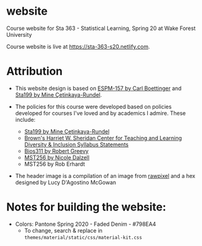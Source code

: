 # website
Course website for Sta 363 - Statistical Learning, Spring 20 at Wake Forest University

Course website is live at https://sta-363-s20.netlify.com.

# Attribution

- This website design is based on [ESPM-157 by Carl Boettinger](https://espm-157.carlboettiger.info/) and [Sta199 by Mine Çetinkaya-Rundel](http://www2.stat.duke.edu/courses/Spring18/Sta199/).

- The policies for this course were developed based on policies developed for courses I've loved and by academics I admire. These include:
  - [Sta199 by Mine Çetinkaya-Rundel](http://www2.stat.duke.edu/courses/Spring18/Sta199/)
  - [Brown's Harriet W. Sheridan Center for Teaching and Learning Diversity & Inclusion Syllabus Statements](https://www.brown.edu/sheridan/teaching-learning-resources/inclusive-teaching/statements)
  - [Bios311 by Robert Greevy](http://biostat.mc.vanderbilt.edu/wiki/Main/Bios311ClassDetails)
  - [MST256 by Nicole Dalzell](https://sites.google.com/view/mst256/schedule?authuser=0)
  - MST256 by Rob Erhardt

- The header image is a compilation of an image from [rawpixel](rawpixel.com) and a hex designed by Lucy D'Agostino McGowan

# Notes for building the website:

- Colors: Pantone Spring 2020 - Faded Denim - #798EA4
  - To change, search & replace in `themes/material/static/css/material-kit.css`
